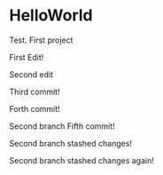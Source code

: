 # HelloWorld
Test. First project

First Edit!

Second edit

Third commit!

Forth commit!

Second branch Fifth commit!

Second branch stashed changes!

Second branch stashed changes again!